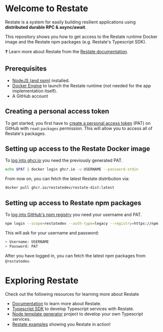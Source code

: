 # Welcome to Restate

Restate is a system for easily building resilient applications using **distributed durable RPC & async/await**.

This repository shows you how to get access to the Restate runtime Docker image and the Restate npm packages (e.g. Restate's Typescript SDK).

❓ Learn more about Restate from the [Restate documentation](https://docs.restate.dev).

## Prerequisites
- [NodeJS (and npm)](https://nodejs.org) installed.
- [Docker Engine](https://docs.docker.com/engine/install/) to launch the Restate runtime (not needed for the app implementation itself).
- A GitHub account

## Creating a personal access token
To get started, you first have to [create a personal access token](https://docs.github.com/en/authentication/keeping-your-account-and-data-secure/creating-a-personal-access-token#creating-a-personal-access-token-classic) (PAT) on GitHub with `read:packages` permission.
This will allow you to access all of Restate's packages.

## Setting up access to the Restate Docker image

To [log into ghcr.io](https://docs.github.com/en/packages/working-with-a-github-packages-registry/working-with-the-container-registry#authenticating-with-a-personal-access-token-classic) you need the previously generated PAT.

```bash
echo $PAT | docker login ghcr.io -u USERNAME --password-stdin
```

From now on, you can fetch the latest Restate distribution via:

```bash
docker pull ghcr.io/restatedev/restate-dist:latest
```

## Setting up access to Restate npm packages

To [log into GitHub's npm registry](https://docs.github.com/en/packages/working-with-a-github-packages-registry/working-with-the-npm-registry#authenticating-with-a-personal-access-token) you need your username and PAT.

```bash
npm login --scope=restatedev --auth-type=legacy --registry=https://npm.pkg.github.com
```

This will ask for your username and password:

```bash
> Username: USERNAME
> Password: PAT
```

After you have logged in, you can fetch the latest npm packages from `@restatedev`.

# Exploring Restate

Check out the following resources for learning more about Restate

* [Documentation](https://docs.restate.dev) to learn more about Restate.
* [Typescript SDK](https://github.com/restatedev/sdk-typescript) to develop Typescript services with Restate.
* [Node template generator](https://github.com/restatedev/node-template-generator) project to develop your own Typescript services.
* [Restate examples](https://github.com/restatedev/examples) showing you Restate in action!
